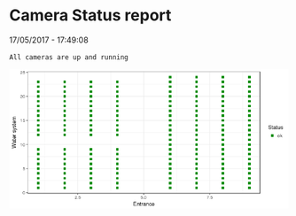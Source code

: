Camera Status report
================
17/05/2017 - 17:49:08

    All cameras are up and running

![](camreport_files/figure-markdown_github/unnamed-chunk-2-1.png)

